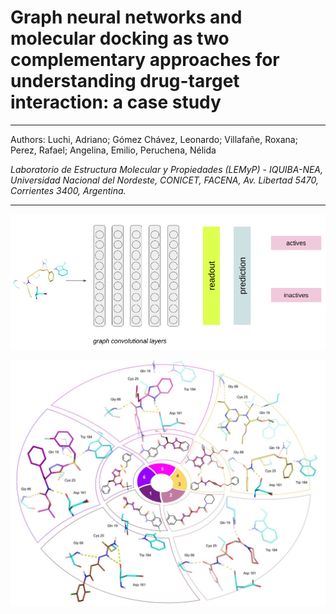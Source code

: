 #  Graph neural networks and molecular docking as two complementary approaches for understanding drug-target interaction: a case study

-----------------------------------------------------------------------------------------------------------------------------------------

Authors: 
Luchi, Adriano; Gómez Chávez, Leonardo; Villafañe, Roxana; Perez, Rafael; Angelina, Emilio, Peruchena, Nélida


*Laboratorio de Estructura Molecular y Propiedades (LEMyP) - IQUIBA-NEA, Universidad Nacional del Nordeste, CONICET, FACENA, Av. Libertad
5470, Corrientes 3400, Argentina.*


------------------------------------------------------------------------------------------------------------------------------------------


![gcn-architecture](https://github.com/lemyp-cadd/gcn-docking/blob/main/gcn-architecture.png)



![features_vs_poses](https://github.com/lemyp-cadd/gcn-docking/blob/main/features_vs_poses.jpg)
